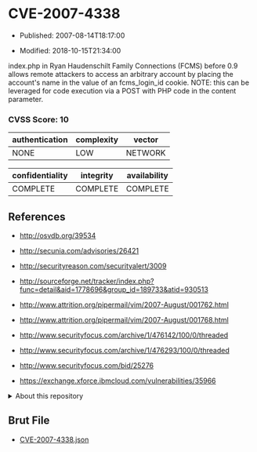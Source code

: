 # CVE-2007-4338

- Published: 2007-08-14T18:17:00

- Modified: 2018-10-15T21:34:00

index.php in Ryan Haudenschilt Family Connections (FCMS) before 0.9 allows remote attackers to access an arbitrary account by placing the account's name in the value of an fcms_login_id cookie.  NOTE: this can be leveraged for code execution via a POST with PHP code in the content parameter.

### CVSS Score: **10**

| authentication | complexity | vector |
| --- | --- | --- |
| NONE | LOW | NETWORK |

| confidentiality | integrity | availability |
| --- | --- | --- |
| COMPLETE | COMPLETE | COMPLETE |

## References

* http://osvdb.org/39534

* http://secunia.com/advisories/26421

* http://securityreason.com/securityalert/3009

* http://sourceforge.net/tracker/index.php?func=detail&aid=1778696&group_id=189733&atid=930513

* http://www.attrition.org/pipermail/vim/2007-August/001762.html

* http://www.attrition.org/pipermail/vim/2007-August/001768.html

* http://www.securityfocus.com/archive/1/476142/100/0/threaded

* http://www.securityfocus.com/archive/1/476293/100/0/threaded

* http://www.securityfocus.com/bid/25276

* https://exchange.xforce.ibmcloud.com/vulnerabilities/35966

<details>
<summary>About this repository</summary> 

  This repository is part of the project [Live Hack CVE](https://github.com/Live-Hack-CVE). Main website can be found [www.live-hack.org](https://www.live-hack.org) 
  
  Made by [Sn0wAlice](https://github.com/Sn0wAlice) for the people that care about security and need to have a feed of the latest CVEs. Hope you enjoy it, don't forget to star the repo and follow me on [Twitter](https://twitter.com/Sn0wAlice) and [Github](https://github.com/Sn0wAlice). And that is my [personnal website](https://www.alice-snow.me/)

  - [Home Page](https://github.com/Live-Hack-CVE)
  - [Framework](https://github.com/Live-Hack-CVE/cve-framework)
  - [CVE database](https://github.com/Live-Hack-CVE/full_database)
  - [Changelog](https://github.com/Live-Hack-CVE/Changelog)
</details>

## Brut File

* [CVE-2007-4338.json](https://raw.githubusercontent.com/Live-Hack-CVE/full_database/main/cves/2007/CVE-2007-4338.json)

